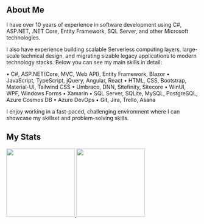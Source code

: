 ## About Me

I have over 10 years of experience in software development using C#, ASP.NET, .NET Core, Entity Framework, SQL Server, and other Microsoft technologies.

I also have experience building scalable Serverless computing layers, large-scale technical design, and migrating sizable legacy applications to modern technology stacks. Below you can see my main skills in detail:

• C#, ASP.NET(Core, MVC, Web API), Entity Framework, Blazor
• JavaScript, TypeScript, jQuery, Angular, React
• HTML, CSS, Bootstrap, Material-UI, Tailwind CSS
• Umbraco, DNN, Sitefinity, Sitecore
• WinUI, WPF, Windows Forms
• Xamarin
• SQL Server, SQLite, MySQL, PostgreSQL, Azure Cosmos DB
• Azure DevOps
• Git, Jira, Trello, Asana

I enjoy working in a fast-paced, challenging environment where I can showcase my skillset and problem-solving skills.

## My Stats
<p>
<a href="https://github.com/mxspencer">
  <img height="180em" src="https://github-readme-stats-eight-theta.vercel.app/api?username=smiledev1230&show_icons=true&theme=algolia&include_all_commits=true&count_private=true"/>
  <img height="180em" src="https://github-readme-stats-eight-theta.vercel.app/api/top-langs/?username=mxspencer&layout=compact&langs_count=8&theme=algolia"/>
</a>
</p>
